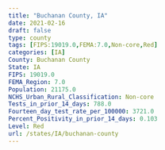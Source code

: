 ```yaml
---
title: "Buchanan County, IA"
date: 2021-02-16
draft: false
type: county
tags: [FIPS:19019.0,FEMA:7.0,Non-core,Red]
categories: [IA]
County: Buchanan County
State: IA
FIPS: 19019.0
FEMA_Region: 7.0
Population: 21175.0
NCHS_Urban_Rural_Classification: Non-core
Tests_in_prior_14_days: 788.0
Fourteen_day_test_rate_per_100000: 3721.0
Percent_Positivity_in_prior_14_days: 0.103
Level: Red
url: /states/IA/buchanan-county
---
```



